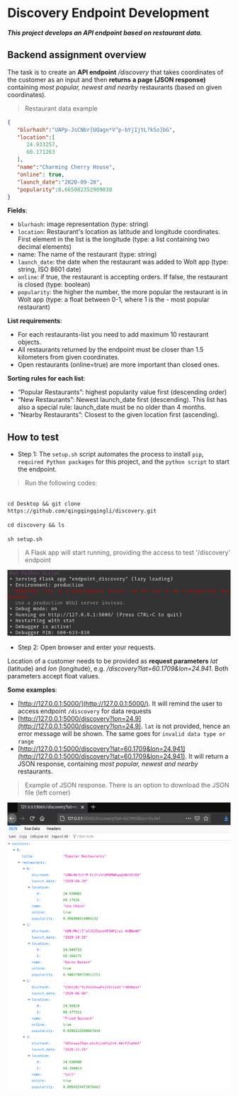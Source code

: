 # Discovery Endpoint Development
***This project develops an API endpoint based on restaurant data.***

## Backend assignment overview

The task is to create an **API endpoint** */discovery* that takes coordinates of the customer as an input and then **returns a page (JSON response)** containing *most popular, newest and nearby* restaurants (based on given coordinates).

> Restaurant data example

```json
{
   "blurhash":"UAPp-JsCNbr[UQagn*V^p-bYjIjtL?kSo]bG",
   "location":[
      24.933257,
      60.171263
   ],
   "name":"Charming Cherry House",
   "online": true,
   "launch_date":"2020-09-20",
   "popularity":0.665082352909038
}
```

**Fields**:

- `blurhash`: image representation (type: string)
- `location`: Restaurant's location as latitude and longitude coordinates. First element in the list is the longitude (type: a list containing two decimal elements)
- name: The name of the restaurant (type: string)
- `launch_date`: the date when the restaurant was added to Wolt app (type: string, ISO 8601 date)
- `online`: if true, the restaurant is accepting orders. If false, the restaurant is closed (type: boolean)
- `popularity`: the higher the number, the more popular the restaurant is in Wolt app (type: a float between 0-1, where 1 is the - most popular restaurant)

**List requirements**:

- For each restaurants-list you need to add maximum 10 restaurant objects.
- All restaurants returned by the endpoint must be closer than 1.5 kilometers from given coordinates.
- Open restaurants (online=true) are more important than closed ones.

**Sorting rules for each list**:

- “Popular Restaurants”: highest popularity value first (descending order)
- “New Restaurants”: Newest launch_date first (descending). This list has also a special rule: launch_date must be no older than 4 months.
- “Nearby Restaurants”: Closest to the given location first (ascending).


## How to test

- Step 1: The `setup.sh` script automates the process to install `pip`, `required Python packages` for this project, and the `python script` to start the endpoint.

> Run the following codes:

```shell

cd Desktop && git clone https://github.com/qingqingqingli/discovery.git

cd discovery && ls

sh setup.sh

```

> A Flask app will start running, providing the access to test '/discovery' endpoint

[![setup_2](https://github.com/qingqingqingli/discovery/blob/main/images/setup_2.png)](https://github.com/qingqingqingli/discovery)

- Step 2: Open browser and enter your requests.

Location of a customer needs to be provided as **request parameters** *lat* (latitude) and *lon* (longitude), e.g. */discovery?lat=60.1709&lon=24.941*. Both parameters accept float values.

**Some examples**:
- [http://127.0.0.1:5000/](http://127.0.0.1:5000/). It will remind the user to access endpoint `/discovery` for data requests
- [http://127.0.0.1:5000/discovery?lon=24.9](http://127.0.0.1:5000/discovery?lon=24.9). `lat` is not provided, hence an error message will be shown. The same goes for `invalid data type or range`
- [http://127.0.0.1:5000/discovery?lat=60.1709&lon=24.941](http://127.0.0.1:5000/discovery?lat=60.1709&lon=24.941). It will return a JSON response, containing *most popular, newest and nearby* restaurants.

> Example of JSON response. There is an option to download the JSON file (left corner)

[![json_response](https://github.com/qingqingqingli/discovery/blob/main/images/json_response.png)](https://github.com/qingqingqingli/discovery)
